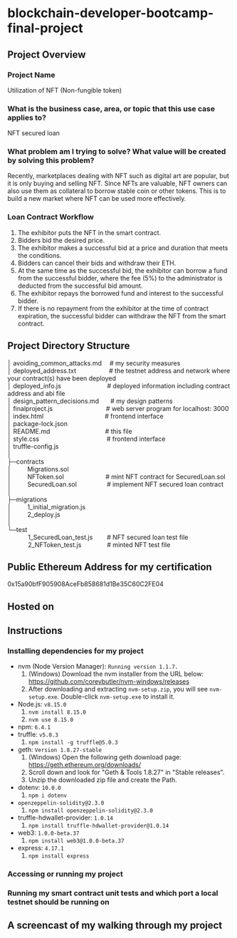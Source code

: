 # blockchain-developer-bootcamp-final-project
## Project Overview

### Project Name
Utilization of NFT (Non-fungible token)

### What is the business case, area, or topic that this use case applies to?
NFT secured loan

### What problem am I trying to solve? What value will be created by solving this problem?
Recently, marketplaces dealing with NFT such as digital art are popular, but it is only buying and selling NFT. 
Since NFTs are valuable, NFT owners can also use them as collateral to borrow stable coin or other tokens. 
This is to build a new market where NFT can be used more effectively.

### Loan Contract Workflow
1. The exhibitor puts the NFT in the smart contract.
2. Bidders bid the desired price.
3. The exhibitor makes a successful bid at a price and duration that meets the conditions.
4. Bidders can cancel their bids and withdraw their ETH. 
5. At the same time as the successful bid, the exhibitor can borrow a fund from the successful bidder, where the fee (5%) to the administrator is deducted from the successful bid amount.
6. The exhibitor repays the borrowed fund and interest to the successful bidder.
7. If there is no repayment from the exhibitor at the time of contract expiration, the successful bidder can withdraw the NFT from the smart contract.

## Project Directory Structure  
│  avoiding_common_attacks.md  &emsp;# my security measures  
│  deployed_address.txt  &emsp;&emsp;&emsp;&emsp;&emsp;# the testnet address and network where your contract(s) have been deployed  
│  deployed_info.js  &emsp;&emsp;&emsp;&emsp;&emsp;&emsp;&nbsp;&nbsp;&nbsp;&nbsp;# deployed information including contract address and abi file  
│  design_pattern_decisions.md  &emsp;&nbsp;&nbsp;# my design patterns  
│  finalproject.js  &emsp;&emsp;&emsp;&emsp;&emsp;&emsp;&emsp;&emsp;&nbsp;# web server program for localhost: 3000   
│  index.html  &emsp;&emsp;&emsp;&emsp;&emsp;&emsp;&emsp;&emsp;&emsp;&nbsp;&nbsp;# frontend interface  
│  package-lock.json  
│  README.md  &emsp;&emsp;&emsp;&emsp;&emsp;&emsp;&emsp;&emsp;&nbsp;&nbsp;# this file  
│  style.css  &emsp;&emsp;&emsp;&emsp;&emsp;&emsp;&emsp;&emsp;&emsp;&emsp;&nbsp;&nbsp;# frontend interface  
│  truffle-config.js  
│  
├─contracts  
│  &emsp;&emsp;    Migrations.sol                     
│  &emsp;&emsp;    NFToken.sol  &emsp;&emsp;&emsp;&emsp;&emsp;&nbsp;&nbsp;&nbsp;&nbsp;&nbsp;# mint NFT contract for SecuredLoan.sol  
│  &emsp;&emsp;    SecuredLoan.sol  &emsp;&emsp;&emsp;&emsp;&nbsp;&nbsp;# implement NFT secured loan contract  
│      
├─migrations  
│  &emsp;&emsp;    1_initial_migration.js           
│  &emsp;&emsp;                2_deploy.js  
│  
└─test  
&emsp;&emsp;&emsp;     1_SecuredLoan_test.js  &emsp;&emsp;# NFT secured loan test file  
&emsp;&emsp;&emsp;     2_NFToken_test.js  &emsp;&emsp;&emsp;&nbsp;&nbsp;&nbsp;# minted NFT test file  

## Public Ethereum Address for my certification
0x15a90bfF905908AceFb858681d1Be35C60C2FE04

## Hosted on

## Instructions
### Installing dependencies for my project
- nvm (Node Version Manager): `Running version 1.1.7.`  
  1. (Windows) Download the nvm installer from the URL below:  
  https://github.com/coreybutler/nvm-windows/releases
  1. After downloading and extracting `nvm-setup.zip`, you will see `nvm-setup.exe`. Double-click `nvm-setup.exe` to install it.  
- Node.js: `v8.15.0`
  1. `nvm install 8.15.0` 
  1. `nvm use 8.15.0` 
- npm: `6.4.1`  
- truffle: `v5.0.3`
  1. `npm install -g truffle@5.0.3`
- geth: `Version 1.8.27-stable`  
  1. (Windows) Open the following geth download page:  
  https://geth.ethereum.org/downloads/
  1. Scroll down and look for "Geth & Tools 1.8.27" in "Stable releases".
  1. Unzip the downloaded zip file and create the Path.
- dotenv: `10.0.0`  
  1. `npm i dotenv`
- `openzeppelin-solidity@2.3.0` 
  1. `npm install openzeppelin-solidity@2.3.0` 
- truffle-hdwallet-provider: `1.0.14`  
  1. `npm install truffle-hdwallet-provider@1.0.14`
- web3: `1.0.0-beta.37`
  1. `npm install web3@1.0.0-beta.37`
- express: `4.17.1`  
  1. `npm install express`

### Accessing or running my project
### Running my smart contract unit tests and which port a local testnet should be running on

## A screencast of my walking through my project